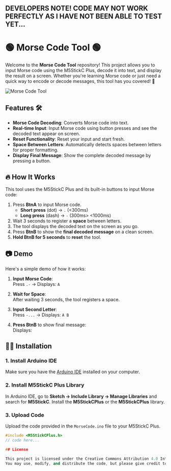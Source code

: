 ## DEVELOPERS NOTE! CODE MAY NOT WORK PERFECTLY AS I HAVE NOT BEEN ABLE TO TEST YET...

# 🟢 Morse Code Tool 🟢

Welcome to the **Morse Code Tool** repository! This project allows you to input Morse code using the M5StickC Plus, decode it into text, and display the result on a screen. Whether you're learning Morse code or just need a quick way to encode or decode messages, this tool has you covered! 🚀

![Morse Code Tool](https:placeholderimage.png) <!-- replace-->

## Features 🛠️
- **Morse Code Decoding**: Converts Morse code into text.
- **Real-time Input**: Input Morse code using button presses and see the decoded text appear on screen.
- **Reset Functionality**: Reset your input and start fresh.
- **Space Between Letters**: Automatically detects spaces between letters for proper formatting.
- **Display Final Message**: Show the complete decoded message by pressing a button.
  
## 🔥 How It Works
This tool uses the M5StickC Plus and its built-in buttons to input Morse code:
1. Press **BtnA** to input Morse code.
   - **Short press** (dot) → `.` (<300ms)
   - **Long press** (dash) → `-` (300ms> <1000ms)
2. Wait 3 seconds to register a **space** between letters.
3. The tool displays the decoded text on the screen as you go.
4. Press **BtnB** to show the **final decoded message** on a clean screen.
5. **Hold BtnB for 5 seconds** to **reset** the tool.

## 📷 Demo
Here's a simple demo of how it works:

1. **Input Morse Code**:  
   Press `.-` → Displays: `A`

2. **Wait for Space**:  
   After waiting 3 seconds, the tool registers a space.

3. **Input Second Letter**:  
   Press `-...` → Displays: `A B`

4. **Press BtnB** to show final message:  
   Displays:  



## 🧑‍💻 Installation

### 1. Install Arduino IDE
Make sure you have the [Arduino IDE](https://www.arduino.cc/en/software) installed on your computer.

### 2. Install M5StickC Plus Library
In Arduino IDE, go to **Sketch → Include Library → Manage Libraries** and search for **M5StickC**. Install the **M5StickCPlus** or the  **M5StickCPlus** library.

### 3. Upload Code
Upload the code provided in the `MorseCode.ino` file to your M5StickC Plus.

```cpp
#include <M5StickCPlus.h>
// code here...

## License

This project is licensed under the Creative Commons Attribution 4.0 International License (CC BY 4.0).
You may use, modify, and distribute the code, but please give credit to Artur (12-AD).

